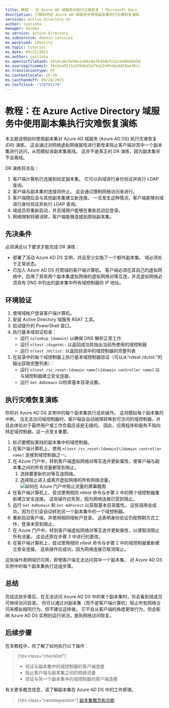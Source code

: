 ```yaml
---
title: 教程 - 在 Azure AD 域服务中执行灾难恢复 | Microsoft Docs
description: 了解如何在 Azure AD 域服务中使用副本集执行灾难恢复演练
services: active-directory-ds
author: justinha
manager: daveba
ms.service: active-directory
ms.subservice: domain-services
ms.workload: identity
ms.topic: tutorial
ms.date: 09/22/2021
ms.author: justinha
ms.openlocfilehash: 1816c4615e96a1e88c0a76d2defcb2c6d6686650
ms.sourcegitcommit: f6e2ea5571e35b9ed3a79a22485eba4d20ae36cc
ms.translationtype: HT
ms.contentlocale: zh-CN
ms.lasthandoff: 09/24/2021
ms.locfileid: "128701178"
---
```

# <a name="tutorial-perform-a-disaster-recovery-drill-using-replica-sets-in-azure-active-directory-domain-services"></a>教程：在 Azure Active Directory 域服务中使用副本集执行灾难恢复演练

本主题说明如何使用副本集对 Azure AD 域服务 (Azure AD DS) 执行灾难恢复 (DR) 演练。  这会通过对网络虚拟网络属性进行更改来阻止客户端对其中一个副本集进行访问，从而模拟该副本集离线。  这并不是真正的 DR 演练，因为副本集并不会离线。 

DR 演练将涉及： 

1. 客户端计算机已连接到给定副本集。 它可以向域进行身份验证并执行 LDAP 查询。
1. 客户端与副本集的连接将终止。 这会通过限制网络访问来进行。
1. 客户端随后会与其他副本集建立新连接。 一旦发生这种情况，客户端能够向域进行身份验证并执行 LDAP 查询。 
1. 域成员将重新启动，并且域用户能够在重新启动后登录。
1. 网络限制将被消除，客户端能够连接到原始副本集。 

## <a name="prerequisites"></a>先决条件 

必须满足以下要求才能完成 DR 演练： 

- 部署了活动 Azure AD DS 实例，并且至少实施了一个额外副本集。 域必须处于正常状态。 
- 已加入 Azure AD DS 托管域的客户端计算机。  客户端必须在其自己的虚拟网络中，启用了具有两个副本集虚拟网络的虚拟网络对等互连，并且虚拟网络必须具有 DNS 中列出的副本集中所有域控制器的 IP 地址。 

## <a name="environment-validation"></a>环境验证 

1. 使用域帐户登录客户端计算机。 
1. 安装 Active Directory 域服务 RSAT 工具。 
1. 启动提升的 PowerShell 窗口。
1. 执行基本域验证检查： 
   - 运行 `nslookup [domain]` 以确保 DNS 解析正常工作 
   - 运行 `nltest /dsgetdc:` 以返回成功并指出当前所使用的域控制器
   - 运行 `nltest /dclist:` 以返回目录中的域控制器的完整列表 
1. 在目录中的每个域控制器上执行基本域控制器验证（可以从“nltest /dclist:”的输出获取完整列表）： 
   - 运行 `nltest /sc_reset:[domain name]\[domain controller name]` 以与域控制器建立安全连接。 
   - 运行 `Get-AdDomain` 以检索基本目录设置。 

## <a name="perform-the-disaster-recovery-drill"></a>执行灾难恢复演练 

你将对 Azure AD DS 实例中的每个副本集执行这些操作。 这将模拟每个副本集的中断。 当无法访问域控制器时，客户端会自动故障转移到可访问的域控制器，并且此体验对于最终用户或工作负载应该是无缝的。 因此，应用程序和服务不指向特定域控制器，这一点至关重要。 

1. 标识要模拟离线的副本集中的域控制器。 
1. 在客户端计算机上，使用 `nltest /sc_reset:[domain]\[domain controller name]` 连接到域控制器之一。 
1. 在 Azure 门户中，转到客户端虚拟网络对等互连并更新属性，使客户端与副本集之间的所有流量都受到阻止。 
   1. 选择要更新的对等互连网络。 
   1. 选择阻止进入或离开虚拟网络的所有网络流量。 
      ![如何在 Azure 门户中阻止流量的屏幕截图](./media/tutorial-perform-disaster-recovery-drill/block-traffic.png)
1. 在客户端计算机上，尝试使用相同 nltest 命令与步骤 2 中的两个域控制器重新建立安全连接。 这些操作应失败，因为网络连接已受到阻止。 
1. 运行 `Get-AdDomain` 和 `Get-AdForest` 以获取基本目录属性。 这些调用会成功，因为它们会自动转到另一个副本集中的一个域控制器。 
1. 重新启动客户端，并使用相同域帐户登录。 这表明身份验证仍按预期方式工作，登录未受到阻止。 
1. 在 Azure 门户中，转到客户端虚拟网络对等互连并更新属性，以便取消阻止所有流量。 这会还原在步骤 3 中进行的更改。 
1. 在客户端计算机上，尝试使用相同 nltest 命令与步骤 2 中的域控制器重新建立安全连接。 这些操作应成功，因为网络连接已取消阻止。 

这些操作表明域仍可用，即使客户端无法访问其中一个副本集。 对 Azure AD DS 实例中的每个副本集执行这组步骤。 

## <a name="summary"></a>总结 

完成这些步骤后，在无法访问 Azure AD DS 中的某个副本集时，你会看到域成员可继续访问目录。 你可以通过对副本集（而不是客户端计算机）阻止所有网络访问来模拟相同行为，但不建议这样做。 它不会从客户端的角度更改行为，但会影响 Azure AD DS 实例的运行状况，直到网络访问恢复。 

## <a name="next-steps"></a>后续步骤

在本教程中，你了解了如何执行以下操作：

> [!div class="checklist"]
> * 验证与副本集中的域控制器的客户端连接
> * 阻止客户端与副本集之间的网络流量
> * 验证与另一个副本集中的域控制器的客户端连接

有关更多概念信息，请了解副本集在 Azure AD DS 中的工作原理。

> [!div class="nextstepaction"]
> [副本集概念和功能][concepts-replica-sets]

<!-- INTERNAL LINKS -->
[replica-sets]: concepts-replica-sets.md
[tutorial-create-instance]: tutorial-create-instance-advanced.md
[create-azure-ad-tenant]: ../active-directory/fundamentals/sign-up-organization.md
[associate-azure-ad-tenant]: ../active-directory/fundamentals/active-directory-how-subscriptions-associated-directory.md
[howto-change-sku]: change-sku.md
[concepts-replica-sets]: concepts-replica-sets.md
